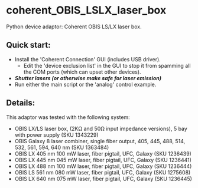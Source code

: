 # coherent_OBIS_LSLX_laser_box
Python device adaptor: Coherent OBIS LS/LX laser box.
## Quick start:
- Install the 'Coherent Connection' GUI (includes USB driver).
  - Edit the 'device exclusion list' in the GUI to stop it from spamming all the COM ports (which can upset other devices).
- ***Shutter lasers (or otherwise make safe for laser emission)***
- Run either the main script or the 'analog' control example.
## Details:
This adaptor was tested with the following system:
  * OBIS LX/LS laser box, (2KΩ and 50Ω input impedance versions), 5 bay with power supply (SKU 1343229)
  * OBIS Galaxy 8 laser combiner, single fiber output, 405, 445, 488, 514, 532, 561, 594, 640 nm (SKU 1363484)
  * OBIS LX 405 nm 100 mW laser, fiber pigtail, UFC, Galaxy (SKU 1236439)
  * OBIS LX 445 nm 045 mW laser, fiber pigtail, UFC, Galaxy (SKU 1236441)
  * OBIS LX 488 nm 100 mW laser, fiber pigtail, UFC, Galaxy (SKU 1236444)
  * OBIS LS 561 nm 080 mW laser, fiber pigtail, UFC, Galaxy (SKU 1275608)
  * OBIS LX 640 nm 075 mW laser, fiber pigtail, UFC, Galaxy (SKU 1236445)

